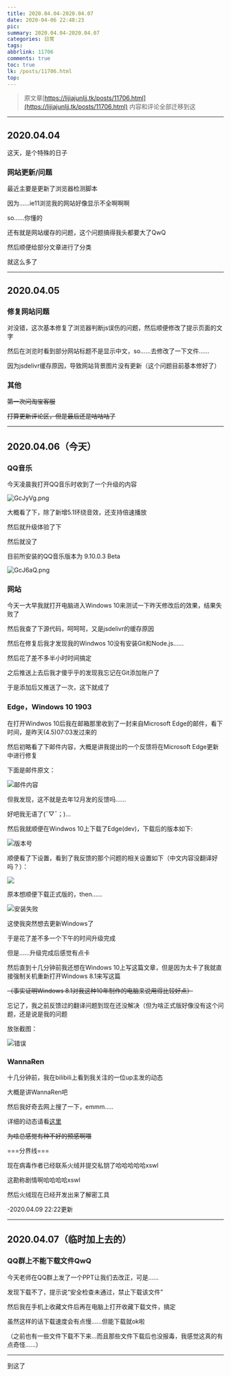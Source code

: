 ```yaml
---
title: 2020.04.04-2020.04.07
date: 2020-04-06 22:48:23
pic:
summary: 2020.04.04-2020.04.07
categories: 日常
tags:
abbrlink: 11706
comments: true
toc: true
lk: /posts/11706.html
top:
---
```

>原文章[https://lijiajunljj.tk/posts/11706.html](https://lijiajunljj.tk/posts/11706.html) 内容和评论全部迁移到这

---

## 2020.04.04

这天，是个特殊的日子


### 网站更新/问题

最近主要是更新了浏览器检测脚本

因为......ie11浏览我的网站好像显示不全啊啊啊

so......你懂的

还有就是网站缓存的问题，这个问题搞得我头都要大了QwQ

然后顺便给部分文章进行了分类

就这么多了

---

## 2020.04.05

### 修复网站问题

对没错，这次基本修复了浏览器判断js误伤的问题，然后顺便修改了提示页面的文字

然后在浏览时看到部分网站标题不是显示中文，so......去修改了一下文件......

因为jsdelivr缓存原因，导致网站背景图片没有更新（这个问题目前基本修好了）


### 其他

~~第一次问淘宝客服~~

~~打算更新评论区，但是最后还是咕咕咕了~~

---

## 2020.04.06（今天）

### QQ音乐

今天凌晨我打开QQ音乐时收到了一个升级的内容

![GcJyVg.png](https://liliakaijun-pic.vercel.app/11706/GcJyVg.webp)

大概看了下，除了新增5.1环绕音效，还支持倍速播放

然后就升级体验了下

然后就没了

目前所安装的QQ音乐版本为 9.10.0.3 Beta

![GcJ6aQ.png](https://liliakaijun-pic.vercel.app/11706/GcJ6aQ.webp)

### 网站

今天一大早我就打开电脑进入Windows 10来测试一下昨天修改后的效果，结果失败了

然后我查了下源代码，呵呵呵，又是jsdelivr的缓存原因

然后在修复后我才发现我的Windwos 10没有安装Git和Node.js......

然后花了差不多半小时时间搞定

之后推送上去后我才傻乎乎的发现我忘记在Git添加账户了

于是添加后又推送了一次，这下就成了


### Edge，Windows 10 1903

在打开Windwos 10后我在邮箱那里收到了一封来自Microsoft Edge的邮件，看下时间，是昨天(4.5)07:03发过来的

然后初略看了下邮件内容，大概是讲我提出的一个反馈将在Microsoft Edge更新中进行修复

下面是邮件原文：

![邮件内容](https://liliakaijun-pic.vercel.app/11706/20200406232623.webp)

但我发现，这不就是去年12月发的反馈吗......

好吧我无语了(ˉ▽ˉ；)...

然后我就顺便在Windwos 10上下载了Edge(dev)，下载后的版本如下:

![版本号](https://liliakaijun-pic.vercel.app/11706/20200406233028.webp)

顺便看了下设置，看到了我反馈的那个问题的相关设置如下（中文内容没翻译好吗？）：

![](https://liliakaijun-pic.vercel.app/11706/20200406233247.webp)

原本想顺便下载正式版的，then......

![安装失败](https://liliakaijun-pic.vercel.app/11706/20200406232911.webp)

这使我突然想去更新Windows了

于是花了差不多一个下午的时间升级完成

但是......升级完成后感觉有点卡

然后直到十几分钟前我还想在Windows 10上写这篇文章，但是因为太卡了我就直接强制关机重新打开Windows 8.1来写这篇

~~（事实证明Windows 8.1对我这种10年制作的电脑来说用得比较好点）~~

忘记了，我之前反馈过的翻译问题到现在还没解决（但为啥正式版好像没有这个问题，还是说是我的问题

放张截图：

![错误](https://liliakaijun-pic.vercel.app/11706/20200406232826.webp)


### WannaRen

十几分钟前，我在bilibili上看到我关注的一位up主发的动态

大概是讲WannaRen吧

然后我好奇去网上搜了一下，emmm.....

详细的动态请看[这里](https://t.bilibili.com/375138893364546538)

~~为啥总感觉有种不好的预感啊喂~~

===分界线===

现在病毒作者已经联系火绒并提交私钥了哈哈哈哈哈xswl

这勘称剧情啊哈哈哈哈xswl

然后火绒现在已经开发出来了解密工具

-2020.04.09 22:22更新

---

## 2020.04.07（临时加上去的）


### QQ群上不能下载文件QwQ

今天老师在QQ群上发了一个PPT让我们去改正，可是......

发现下载不了，提示说“安全检查未通过，禁止下载该文件”

然后我在手机上收藏文件后再在电脑上打开收藏下载文件，搞定

虽然这样的话下载速度会有点慢......但能下载就ok啦

（之前也有一些文件下载不下来...而且那些文件下载后也没报毒，我感觉这真的有点奇怪......）

---

到这了